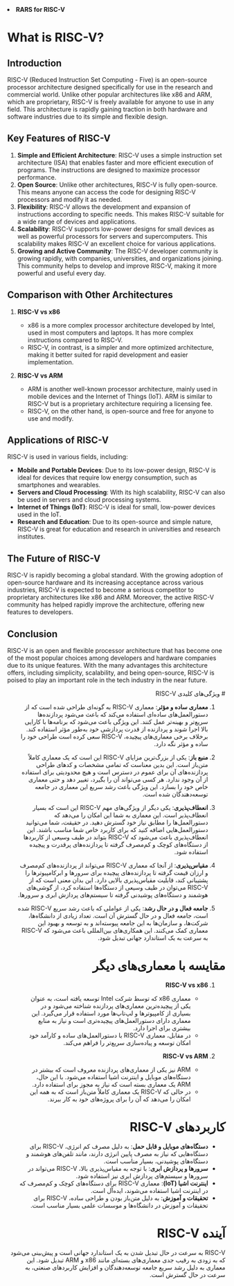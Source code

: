 

<div dir="ltr">
  <b>
 <li><data value="1001" >RARS for RISC-V</data></li>
  </b>

   
# What is RISC-V?

## Introduction

RISC-V (Reduced Instruction Set Computing - Five) is an open-source processor architecture designed specifically for use in the research and commercial world. Unlike other popular architectures like x86 and ARM, which are proprietary, RISC-V is freely available for anyone to use in any field. This architecture is rapidly gaining traction in both hardware and software industries due to its simple and flexible design.

## Key Features of RISC-V
1. **Simple and Efficient Architecture**: RISC-V uses a simple instruction set architecture (ISA) that enables faster and more efficient execution of programs. The instructions are designed to maximize processor performance.
2. **Open Source**: Unlike other architectures, RISC-V is fully open-source. This means anyone can access the code for designing RISC-V processors and modify it as needed.
3. **Flexibility**: RISC-V allows the development and expansion of instructions according to specific needs. This makes RISC-V suitable for a wide range of devices and applications.
4. **Scalability**: RISC-V supports low-power designs for small devices as well as powerful processors for servers and supercomputers. This scalability makes RISC-V an excellent choice for various applications.
5. **Growing and Active Community**: The RISC-V developer community is growing rapidly, with companies, universities, and organizations joining. This community helps to develop and improve RISC-V, making it more powerful and useful every day.

## Comparison with Other Architectures

1. **RISC-V vs x86**
   - x86 is a more complex processor architecture developed by Intel, used in most computers and laptops. It has more complex instructions compared to RISC-V.
   - RISC-V, in contrast, is a simpler and more optimized architecture, making it better suited for rapid development and easier implementation.
   
2. **RISC-V vs ARM**
   - ARM is another well-known processor architecture, mainly used in mobile devices and the Internet of Things (IoT). ARM is similar to RISC-V but is a proprietary architecture requiring a licensing fee.
   - RISC-V, on the other hand, is open-source and free for anyone to use and modify.

## Applications of RISC-V
RISC-V is used in various fields, including:
- **Mobile and Portable Devices**: Due to its low-power design, RISC-V is ideal for devices that require low energy consumption, such as smartphones and wearables.
- **Servers and Cloud Processing**: With its high scalability, RISC-V can also be used in servers and cloud processing systems.
- **Internet of Things (IoT)**: RISC-V is ideal for small, low-power devices used in the IoT.
- **Research and Education**: Due to its open-source and simple nature, RISC-V is great for education and research in universities and research institutes.

## The Future of RISC-V
RISC-V is rapidly becoming a global standard. With the growing adoption of open-source hardware and its increasing acceptance across various industries, RISC-V is expected to become a serious competitor to proprietary architectures like x86 and ARM. Moreover, the active RISC-V community has helped rapidly improve the architecture, offering new features to developers.

## Conclusion
RISC-V is an open and flexible processor architecture that has become one of the most popular choices among developers and hardware companies due to its unique features. With the many advantages this architecture offers, including simplicity, scalability, and being open-source, RISC-V is poised to play an important role in the tech industry in the near future.
</div>

<div dir="rtl">
# ویژگی‌های کلیدی RISC-V

1. **معماری ساده و مؤثر**: معماری RISC-V به گونه‌ای طراحی شده است که از دستورالعمل‌های ساده‌ای استفاده می‌کند که باعث می‌شود پردازنده‌ها سریع‌تر و بهینه‌تر عمل کنند. این ویژگی باعث می‌شود که برنامه‌ها با کارایی بالا اجرا شوند و پردازنده از قدرت پردازشی خود به‌طور مؤثر استفاده کند. برخلاف برخی معماری‌های پیچیده، RISC-V سعی کرده است طراحی خود را ساده و مؤثر نگه دارد.
  
2. **منبع باز**: یکی از بزرگ‌ترین مزایای RISC-V این است که یک معماری کاملاً متن‌باز است. این بدین معناست که تمامی مشخصات و کدهای طراحی پردازنده‌های آن برای عموم در دسترس است و هیچ محدودیتی برای استفاده از آن وجود ندارد. هر کسی می‌تواند آن را بگیرد، تغییر دهد و حتی معماری خاص خود را بسازد. این ویژگی باعث رشد سریع این معماری در جامعه توسعه‌دهندگان شده است.

3. **انعطاف‌پذیری**: یکی دیگر از ویژگی‌های مهم RISC-V این است که بسیار انعطاف‌پذیر است. این معماری به شما این امکان را می‌دهد که دستورالعمل‌ها را مطابق نیاز خود گسترش دهید. در حقیقت، شما می‌توانید دستورالعمل‌هایی اضافه کنید که برای کاربرد خاص شما مناسب باشند. این انعطاف‌پذیری باعث می‌شود که RISC-V بتواند در طیف وسیعی از کاربردها از دستگاه‌های کوچک و کم‌مصرف گرفته تا پردازنده‌های پرقدرت و پیچیده استفاده شود.

4. **مقیاس‌پذیری**: از آنجا که معماری RISC-V می‌تواند از پردازنده‌های کم‌مصرف و ارزان قیمت گرفته تا پردازنده‌های پیچیده برای سرورها و ابرکامپیوترها را پشتیبانی کند، قابلیت مقیاس‌پذیری بالایی دارد. این بدان معنی است که از RISC-V می‌توان در طیف وسیعی از دستگاه‌ها استفاده کرد، از گوشی‌های هوشمند و دستگاه‌های پوشیدنی گرفته تا سیستم‌های پردازش ابری و سرورها.

5. **جامعه فعال و در حال رشد**: یکی از عواملی که باعث رشد سریع RISC-V شده است، جامعه فعال و در حال گسترش آن است. تعداد زیادی از دانشگاه‌ها، شرکت‌ها، و سازمان‌ها به این جامعه پیوسته‌اند و به توسعه و بهبود این معماری کمک می‌کنند. این همکاری‌های بین‌المللی باعث می‌شود که RISC-V به سرعت به یک استاندارد جهانی تبدیل شود.

# مقایسه با معماری‌های دیگر

1. **RISC-V vs x86**
   - معماری x86 که توسط شرکت Intel توسعه یافته است، به عنوان یکی از پیچیده‌ترین معماری‌های پردازنده شناخته می‌شود و در بسیاری از کامپیوترها و لپ‌تاپ‌ها مورد استفاده قرار می‌گیرد. این معماری دارای دستورالعمل‌های پیچیده‌تری است و نیاز به منابع بیشتری برای اجرا دارد.
   - در مقابل، معماری RISC-V با دستورالعمل‌های ساده و کارآمد خود امکان توسعه و پیاده‌سازی سریع‌تر را فراهم می‌کند.

2. **RISC-V vs ARM**
   - ARM نیز یکی از معماری‌های پردازنده معروف است که بیشتر در دستگاه‌های موبایل و اینترنت اشیا استفاده می‌شود. با این حال، ARM یک معماری بسته است که نیاز به مجوز برای استفاده دارد.
   - در حالی که RISC-V یک معماری کاملاً متن‌باز است که به همه این امکان را می‌دهد که آن را برای پروژه‌های خود به کار ببرند.

# کاربردهای RISC-V

- **دستگاه‌های موبایل و قابل حمل**: به دلیل مصرف کم انرژی، RISC-V برای دستگاه‌هایی که نیاز به مصرف پایین انرژی دارند، مانند تلفن‌های هوشمند و دستگاه‌های پوشیدنی، بسیار مناسب است.
- **سرورها و پردازش ابری**: با توجه به مقیاس‌پذیری بالا، RISC-V می‌تواند در سرورها و سیستم‌های پردازش ابری نیز استفاده شود.
- **اینترنت اشیا (IoT)**: معماری RISC-V برای دستگاه‌های کوچک و کم‌مصرف که در اینترنت اشیا استفاده می‌شوند، ایده‌آل است.
- **تحقیقات و آموزش**: به دلیل متن‌باز بودن و طراحی ساده، RISC-V برای تحقیقات و آموزش در دانشگاه‌ها و موسسات علمی بسیار مناسب است.

# آینده RISC-V
RISC-V به سرعت در حال تبدیل شدن به یک استاندارد جهانی است و پیش‌بینی می‌شود که به زودی به رقیب جدی معماری‌های بسته‌ای مانند x86 و ARM تبدیل شود. این معماری به دلیل رشد سریع جامعه توسعه‌دهندگان و افزایش کاربردهای صنعتی، به سرعت در حال گسترش است.


</div>
